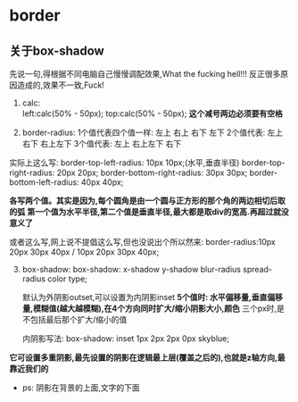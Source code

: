 # border

## 关于box-shadow

先说一句,得根据不同电脑自己慢慢调配效果,What the fucking hell!!!
反正很多原因造成的,效果不一致,Fuck!

1. calc:  
        left:calc(50% - 50px);
        top:calc(50% - 50px);   **这个减号两边必须要有空格**

2. border-radius:
    1个值代表四个值一样: 左上 右上 右下 左下
    2个值代表: 左上右下 右上左下
    3个值代表: 左上 右上左下 右下

实际上这么写:
    border-top-left-radius: 10px 10px;(水平,垂直半径)
    border-top-right-radius: 20px 20px;
    border-bottom-right-radius: 30px 30px;
    border-bottom-left-radius: 40px 40px;

**各写两个值。其实是因为,每个圆角是由一个圆与正方形的那个角的两边相切后取的弧**
**第一个值为水平半径,第二个值是垂直半径,最大都是取div的宽高.再超过就没意义了**

或者这么写,网上说不提倡这么写,但也没说出个所以然来:
    border-radius:10px 20px 30px 40px / 10px 20px 30px 40px;

3. box-shadow:
        box-shadow: x-shadow y-shadow blur-radius spread-radius color type;

    默认为外阴影outset,可以设置为内阴影inset
**5个值时: 水平偏移量,垂直偏移量,模糊值(越大越模糊),在4个方向同时扩大/缩小阴影大小,颜色**
    三个px时,是不包括最后那个扩大/缩小的值

    内阴影写法:
    box-shadow: inset 1px 2px 2px 0px skyblue;

**它可设置多重阴影,最先设置的阴影在逻辑最上层(覆盖之后的),也就是z轴方向,最靠近我们的**

- ps: 阴影在背景的上面,文字的下面



